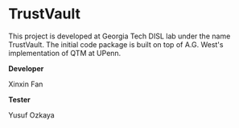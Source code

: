 # TrustVault

This project is developed at Georgia Tech DISL lab under the name TrustVault. The initial code package is built on top of A.G. West's implementation of QTM at UPenn.

**Developer**

Xinxin Fan

**Tester**

Yusuf Ozkaya

